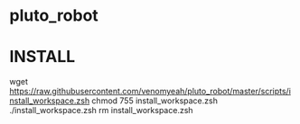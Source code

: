# pluto_robot

INSTALL
=======
wget https://raw.githubusercontent.com/venomyeah/pluto_robot/master/scripts/install_workspace.zsh
chmod 755 install_workspace.zsh
./install_workspace.zsh
rm install_workspace.zsh





